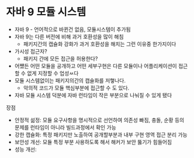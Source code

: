 # 자바 9 모듈 시스템


- 자바 9 - 언어적으로 바뀐건 없음, 모듈시스템이 추가됨
- 자바 9는 다른 버전에 비해 과거 호환성을 많이 해침
	- 패키지간의 캡슐화 강화가 과거 호환성을 해치는 그런 이유중 한가지이다
- 가시성 접근자?
	- 패키지 간에 모든 접근을 허용한다?
- 어쩄든 어떤 모듈을 공개하고 어떤 세부구현은 다른 모듈이나 어플리케이션이 접근할 수 없게 지정할 수 업성ㅆ다
- 모듈 시스템없이는 패키지의간의 캡슐화를 저햏나다.
	- 악의적 코드가 모듈 핵심부분에 접근할 수 도 있다.
- 자바 모듈 시스템 덕분에 자바 런타임이 작은 부분으로 나눠질 수 있게 됐다

장점
- 안정적 섦정: 모듈 요구사항을 명시적으로 선언하여 의존성 빠짐, 충돌, 순황 등의 문제를 런타임이 아니라 빌드과정에서 확인 가능
- 강한 캡슐화: 특정 패키지만 노출하여 공개할부분과 내부 구현 영역 접근 분리 가능
- 보안성 개선: 모듈 특정 부분 사용하도록 해서 해커가 보안 뚫기가 힘들어짐
- 성능 개선: 
